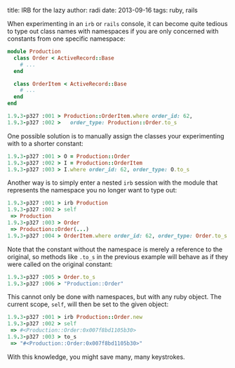 title: IRB for the lazy
author: radi
date: 2013-09-16
tags: ruby, rails

When experimenting in an `irb` or `rails` console, it can become quite tedious
to type out class names with namespaces if you are only concerned with
constants from one specific namespace:

```ruby
module Production
  class Order < ActiveRecord::Base
    # ...
  end

  class OrderItem < ActiveRecord::Base
    # ...
  end
end

1.9.3-p327 :001 > Production::OrderItem.where order_id: 62,
1.9.3-p327 :002 >   order_type: Production::Order.to_s
```
One possible solution is to manually assign the classes your experimenting with
to a shorter constant:

```ruby
1.9.3-p327 :001 > O = Production::Order
1.9.3-p327 :002 > I = Production::OrderItem
1.9.3-p327 :003 > I.where order_id: 62, order_type: O.to_s
```

Another way is to simply enter a nested `irb` session with the module that
represents the namespace you no longer want to type out:

```ruby
1.9.3-p327 :001 > irb Production
1.9.3-p327 :002 > self
 => Production
1.9.3-p327 :003 > Order
 => Production::Order(...)
1.9.3-p327 :004 > OrderItem.where order_id: 62, order_type: Order.to_s
```

Note that the constant without the namespace is merely a reference to the
original, so methods like `.to_s` in the previous example will behave as if they
were called on the original constant:

```ruby
1.9.3-p327 :005 > Order.to_s
1.9.3-p327 :006 > "Production::Order"
```

This cannot only be done with namespaces, but with any ruby object. The current
scope, `self`, will then be set to the given object:

```ruby
1.9.3-p327 :001 > irb Production::Order.new
1.9.3-p327 :002 > self
 => #<Production::Order:0x007f8bd1105b30>
1.9.3-p327 :003 > to_s
 => "#<Production::Order:0x007f8bd1105b30>"
```

With this knowledge, you might save many, many keystrokes.
